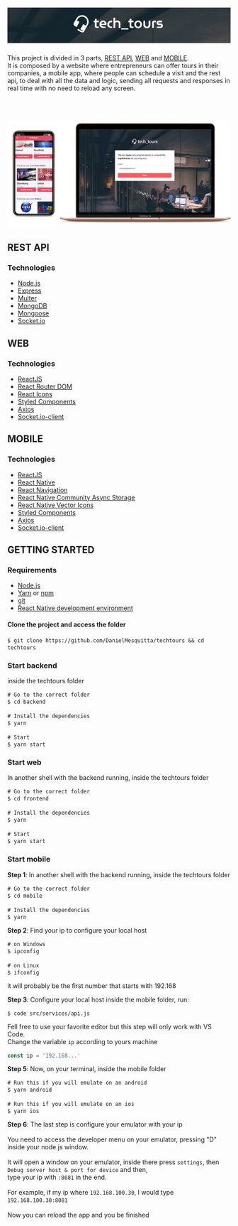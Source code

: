 <h1 align="center">
  <img src="Logo.PNG">
</h1>

This project is divided in 3 parts, [REST API](#rest-api), [WEB](#web) and [MOBILE](#mobile). <br/>
It is composed by a website where entrepreneurs can offer tours in their companies, a mobile app, where people can schedule a visit and the rest api,
to deal with all the data and logic, sending all requests and responses in real time with no need to reload any screen.

<br><br><br>
<img src="Mockup.PNG">
<br>

## REST API

### Technologies

- [Node.js](https://nodejs.org/)
- [Express](https://expressjs.com/)
- [Multer](https://github.com/expressjs/multer)
- [MongoDB](https://www.mongodb.com/)
- [Mongoose](https://mongoosejs.com/)
- [Socket.io](https://socket.io/)

## WEB

### Technologies

- [ReactJS](https://reactjs.org/)
- [React Router DOM](https://github.com/ReactTraining/react-router/tree/master/packages/react-router-dom)
- [React Icons](https://github.com/react-icons/react-icons)
- [Styled Components](https://styled-components.com/)
- [Axios](https://github.com/axios/axios)
- [Socket.io-client](https://socket.io/docs/client-api/)

## MOBILE

### Technologies

- [ReactJS](https://reactjs.org/)
- [React Native](https://reactnative.dev/)
- [React Navigation](https://reactnavigation.org/)
- [React Native Community Async Storage](https://github.com/react-native-community/async-storage)
- [React Native Vector Icons](https://github.com/oblador/react-native-vector-icons)
- [Styled Components](https://styled-components.com/)
- [Axios](https://github.com/axios/axios)
- [Socket.io-client](https://socket.io/docs/client-api/)

## GETTING STARTED

### Requirements

- [Node.js](https://nodejs.org/)
- [Yarn](https://yarnpkg.com/) or [npm](https://www.npmjs.com/)
- [git](https://git-scm.com/)
- [React Native development environment](https://reactnative.dev/docs/environment-setup)

#### Clone the project and access the folder

```shell
$ git clone https://github.com/DanielMesquitta/techtours && cd techtours
```

### Start backend

inside the techtours folder

```shell
# Go to the correct folder
$ cd backend

# Install the dependencies
$ yarn

# Start
$ yarn start
```

### Start web

In another shell with the backend running, inside the techtours folder

```shell
# Go to the correct folder
$ cd frontend

# Install the dependencies
$ yarn

# Start
$ yarn start
```

### Start mobile

**Step 1**: In another shell with the backend running, inside the techtours folder

```shell
# Go to the correct folder
$ cd mobile

# Install the dependencies
$ yarn
```

**Step 2**: Find your ip to configure your local host

```shell
# on Windows
$ ipconfig

# on Linux
$ ifconfig
```

it will probably be the first number that starts with 192.168

**Step 3**: Configure your local host
inside the mobile folder, run:

```shell
$ code src/services/api.js
```

Fell free to use your favorite editor but this step will only work with VS Code.<br/>
Change the variable `ip` according to yours machine

```js
const ip = '192.168...'
```

**Step 5**: Now, on your terminal, inside the mobile folder

```shell
# Run this if you will emulate on an android
$ yarn android

# Run this if you will emulate on an ios
$ yarn ios
```

**Step 6**: The last step is configure your emulator with your ip <br/><br/>
You need to access the developer menu on your emulator, pressing "D" inside your node.js window.<br/><br/> It will open a window on your emulator, inside there
press `settings`, then `Debug server host & port for device` and then,<br/> type your ip with `:8081` in the end.
<br/><br/>
For example, if my ip where `192.168.100.30`, I would type `192.168.100.30:8081` <br/><br/>
Now you can reload the app and you be finished
